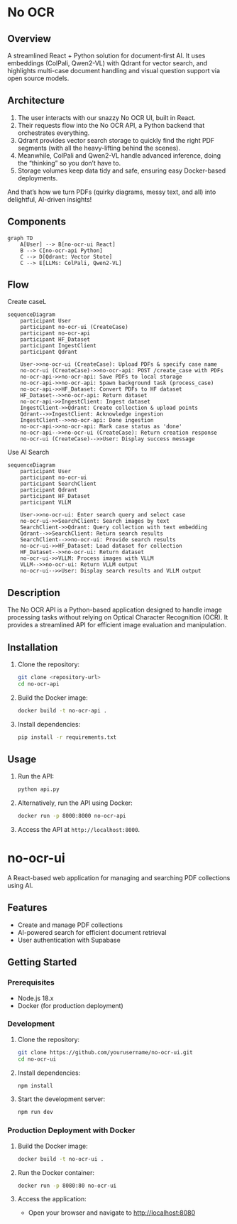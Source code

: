 # No OCR

## Overview 


A streamlined React + Python solution for document-first AI. It uses embeddings (ColPali, Qwen2-VL) with Qdrant for vector search, and highlights multi-case document handling and visual question support via open source models.

## Architecture 

1. The user interacts with our snazzy No OCR UI, built in React.  
2. Their requests flow into the No OCR API, a Python backend that orchestrates everything.  
3. Qdrant provides vector search storage to quickly find the right PDF segments (with all the heavy-lifting behind the scenes).  
4. Meanwhile, ColPali and Qwen2-VL handle advanced inference, doing the “thinking” so you don’t have to.  
5. Storage volumes keep data tidy and safe, ensuring easy Docker-based deployments.  

And that’s how we turn PDFs (quirky diagrams, messy text, and all) into delightful, AI-driven insights!

## Components 

```mermaid
graph TD
    A[User] --> B[no-ocr-ui React]
    B --> C[no-ocr-api Python]
    C --> D[Qdrant: Vector Stote]
    C --> E[LLMs: ColPali, Qwen2-VL]
```

## Flow

Create caseL

```mermaid
sequenceDiagram
    participant User
    participant no-ocr-ui (CreateCase)
    participant no-ocr-api
    participant HF_Dataset
    participant IngestClient
    participant Qdrant

    User->>no-ocr-ui (CreateCase): Upload PDFs & specify case name
    no-ocr-ui (CreateCase)->>no-ocr-api: POST /create_case with PDFs
    no-ocr-api->>no-ocr-api: Save PDFs to local storage
    no-ocr-api->>no-ocr-api: Spawn background task (process_case)
    no-ocr-api->>HF_Dataset: Convert PDFs to HF dataset
    HF_Dataset-->>no-ocr-api: Return dataset
    no-ocr-api->>IngestClient: Ingest dataset
    IngestClient->>Qdrant: Create collection & upload points
    Qdrant-->>IngestClient: Acknowledge ingestion
    IngestClient-->>no-ocr-api: Done ingestion
    no-ocr-api->>no-ocr-api: Mark case status as 'done'
    no-ocr-api-->>no-ocr-ui (CreateCase): Return creation response
    no-ocr-ui (CreateCase)-->>User: Display success message
```

Use AI Search

```mermaid
sequenceDiagram
    participant User
    participant no-ocr-ui
    participant SearchClient
    participant Qdrant
    participant HF_Dataset
    participant VLLM

    User->>no-ocr-ui: Enter search query and select case
    no-ocr-ui->>SearchClient: Search images by text
    SearchClient->>Qdrant: Query collection with text embedding
    Qdrant-->>SearchClient: Return search results
    SearchClient-->>no-ocr-ui: Provide search results
    no-ocr-ui->>HF_Dataset: Load dataset for collection
    HF_Dataset-->>no-ocr-ui: Return dataset
    no-ocr-ui->>VLLM: Process images with VLLM
    VLLM-->>no-ocr-ui: Return VLLM output
    no-ocr-ui-->>User: Display search results and VLLM output
```

## Description

The No OCR API is a Python-based application designed to handle image processing tasks without relying on Optical Character Recognition (OCR). It provides a streamlined API for efficient image evaluation and manipulation.

## Installation

1. Clone the repository:
   ```bash
   git clone <repository-url>
   cd no-ocr-api
   ```

2. Build the Docker image:
   ```bash
   docker build -t no-ocr-api .
   ```

3. Install dependencies:
   ```bash
   pip install -r requirements.txt
   ```

## Usage

1. Run the API:
   ```bash
   python api.py
   ```

2. Alternatively, run the API using Docker:
   ```bash
   docker run -p 8000:8000 no-ocr-api
   ```

3. Access the API at `http://localhost:8000`.


# no-ocr-ui

A React-based web application for managing and searching PDF collections using AI.

## Features

- Create and manage PDF collections
- AI-powered search for efficient document retrieval
- User authentication with Supabase

## Getting Started

### Prerequisites

- Node.js 18.x
- Docker (for production deployment)

### Development

1. Clone the repository:
   ```bash
   git clone https://github.com/yourusername/no-ocr-ui.git
   cd no-ocr-ui
   ```

2. Install dependencies:
   ```bash
   npm install
   ```

3. Start the development server:
   ```bash
   npm run dev
   ```

### Production Deployment with Docker

1. Build the Docker image:
   ```bash
   docker build -t no-ocr-ui .
   ```

2. Run the Docker container:
   ```bash
   docker run -p 8080:80 no-ocr-ui
   ```

3. Access the application:
   - Open your browser and navigate to [http://localhost:8080](http://localhost:8080)

